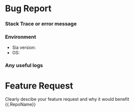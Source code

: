 Bug Report
==========

### Stack Trace or error message

### Environment
* Sia version:
* OS:

### Any useful logs


Feature Request
===============

Clearly descibe your feature request and why it would benefit {{.RepoName}}
